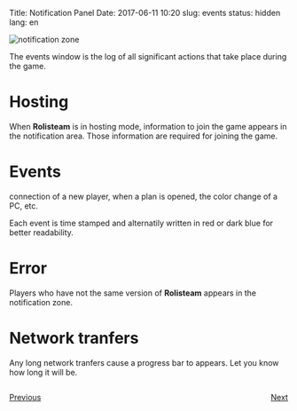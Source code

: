 Title: Notification Panel
Date: 2017-06-11 10:20
slug: events
status: hidden
lang: en


![notification zone]({static}/images/tuto/14_notification_zone_en.jpg)

The events window is the log of all significant actions that take place
during the game.

# Hosting

When **Rolisteam** is in hosting mode, information to join the game appears in the notification area.
Those information are required for joining the game.

# Events

connection of a new player, when a plan is
opened, the color change of a PC, etc.

Each event is time stamped and alternatily written in red or dark blue
for better readability.

# Error

Players who have not the same version of **Rolisteam** appears in the notification zone.


# Network tranfers

Any long network tranfers cause a progress bar to appears.
Let you know how long it will be.



<p style="text-align: left; width:49%; display: inline-block;"><a href="/dockwidgets.html">Previous</a></p>
<p style="text-align: right; width:50%;  display: inline-block;"><a href="/connected.html">Next</a></p>
